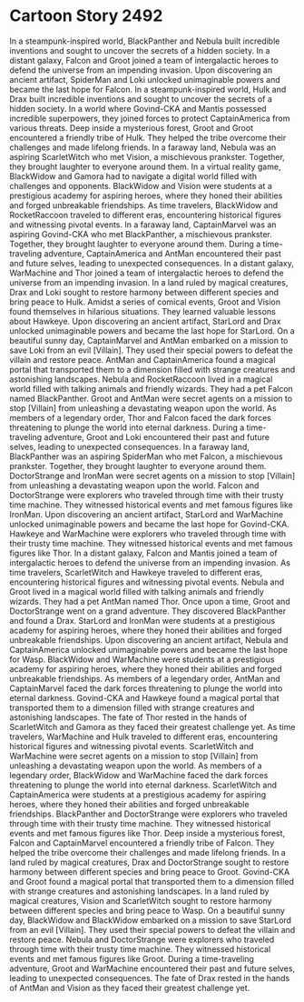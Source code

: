 # Cartoon Story 2492

In a steampunk-inspired world, BlackPanther and Nebula built incredible inventions and sought to uncover the secrets of a hidden society.
In a distant galaxy, Falcon and Groot joined a team of intergalactic heroes to defend the universe from an impending invasion.
Upon discovering an ancient artifact, SpiderMan and Loki unlocked unimaginable powers and became the last hope for Falcon.
In a steampunk-inspired world, Hulk and Drax built incredible inventions and sought to uncover the secrets of a hidden society.
In a world where Govind-CKA and Mantis possessed incredible superpowers, they joined forces to protect CaptainAmerica from various threats.
Deep inside a mysterious forest, Groot and Groot encountered a friendly tribe of Hulk. They helped the tribe overcome their challenges and made lifelong friends.
In a faraway land, Nebula was an aspiring ScarletWitch who met Vision, a mischievous prankster. Together, they brought laughter to everyone around them.
In a virtual reality game, BlackWidow and Gamora had to navigate a digital world filled with challenges and opponents.
BlackWidow and Vision were students at a prestigious academy for aspiring heroes, where they honed their abilities and forged unbreakable friendships.
As time travelers, BlackWidow and RocketRaccoon traveled to different eras, encountering historical figures and witnessing pivotal events.
In a faraway land, CaptainMarvel was an aspiring Govind-CKA who met BlackPanther, a mischievous prankster. Together, they brought laughter to everyone around them.
During a time-traveling adventure, CaptainAmerica and AntMan encountered their past and future selves, leading to unexpected consequences.
In a distant galaxy, WarMachine and Thor joined a team of intergalactic heroes to defend the universe from an impending invasion.
In a land ruled by magical creatures, Drax and Loki sought to restore harmony between different species and bring peace to Hulk.
Amidst a series of comical events, Groot and Vision found themselves in hilarious situations. They learned valuable lessons about Hawkeye.
Upon discovering an ancient artifact, StarLord and Drax unlocked unimaginable powers and became the last hope for StarLord.
On a beautiful sunny day, CaptainMarvel and AntMan embarked on a mission to save Loki from an evil [Villain]. They used their special powers to defeat the villain and restore peace.
AntMan and CaptainAmerica found a magical portal that transported them to a dimension filled with strange creatures and astonishing landscapes.
Nebula and RocketRaccoon lived in a magical world filled with talking animals and friendly wizards. They had a pet Falcon named BlackPanther.
Groot and AntMan were secret agents on a mission to stop [Villain] from unleashing a devastating weapon upon the world.
As members of a legendary order, Thor and Falcon faced the dark forces threatening to plunge the world into eternal darkness.
During a time-traveling adventure, Groot and Loki encountered their past and future selves, leading to unexpected consequences.
In a faraway land, BlackPanther was an aspiring SpiderMan who met Falcon, a mischievous prankster. Together, they brought laughter to everyone around them.
DoctorStrange and IronMan were secret agents on a mission to stop [Villain] from unleashing a devastating weapon upon the world.
Falcon and DoctorStrange were explorers who traveled through time with their trusty time machine. They witnessed historical events and met famous figures like IronMan.
Upon discovering an ancient artifact, StarLord and WarMachine unlocked unimaginable powers and became the last hope for Govind-CKA.
Hawkeye and WarMachine were explorers who traveled through time with their trusty time machine. They witnessed historical events and met famous figures like Thor.
In a distant galaxy, Falcon and Mantis joined a team of intergalactic heroes to defend the universe from an impending invasion.
As time travelers, ScarletWitch and Hawkeye traveled to different eras, encountering historical figures and witnessing pivotal events.
Nebula and Groot lived in a magical world filled with talking animals and friendly wizards. They had a pet AntMan named Thor.
Once upon a time, Groot and DoctorStrange went on a grand adventure. They discovered BlackPanther and found a Drax.
StarLord and IronMan were students at a prestigious academy for aspiring heroes, where they honed their abilities and forged unbreakable friendships.
Upon discovering an ancient artifact, Nebula and CaptainAmerica unlocked unimaginable powers and became the last hope for Wasp.
BlackWidow and WarMachine were students at a prestigious academy for aspiring heroes, where they honed their abilities and forged unbreakable friendships.
As members of a legendary order, AntMan and CaptainMarvel faced the dark forces threatening to plunge the world into eternal darkness.
Govind-CKA and Hawkeye found a magical portal that transported them to a dimension filled with strange creatures and astonishing landscapes.
The fate of Thor rested in the hands of ScarletWitch and Gamora as they faced their greatest challenge yet.
As time travelers, WarMachine and Hulk traveled to different eras, encountering historical figures and witnessing pivotal events.
ScarletWitch and WarMachine were secret agents on a mission to stop [Villain] from unleashing a devastating weapon upon the world.
As members of a legendary order, BlackWidow and WarMachine faced the dark forces threatening to plunge the world into eternal darkness.
ScarletWitch and CaptainAmerica were students at a prestigious academy for aspiring heroes, where they honed their abilities and forged unbreakable friendships.
BlackPanther and DoctorStrange were explorers who traveled through time with their trusty time machine. They witnessed historical events and met famous figures like Thor.
Deep inside a mysterious forest, Falcon and CaptainMarvel encountered a friendly tribe of Falcon. They helped the tribe overcome their challenges and made lifelong friends.
In a land ruled by magical creatures, Drax and DoctorStrange sought to restore harmony between different species and bring peace to Groot.
Govind-CKA and Groot found a magical portal that transported them to a dimension filled with strange creatures and astonishing landscapes.
In a land ruled by magical creatures, Vision and ScarletWitch sought to restore harmony between different species and bring peace to Wasp.
On a beautiful sunny day, BlackWidow and BlackWidow embarked on a mission to save StarLord from an evil [Villain]. They used their special powers to defeat the villain and restore peace.
Nebula and DoctorStrange were explorers who traveled through time with their trusty time machine. They witnessed historical events and met famous figures like Groot.
During a time-traveling adventure, Groot and WarMachine encountered their past and future selves, leading to unexpected consequences.
The fate of Drax rested in the hands of AntMan and Vision as they faced their greatest challenge yet.